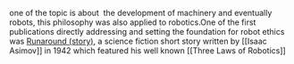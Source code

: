one of the topic is about  the development of machinery and eventually robots, this philosophy was also applied to robotics.One of the first publications directly addressing and setting the foundation for robot ethics was [Runaround (story)](https://en.wikipedia.org/wiki/Runaround_(story) "Runaround (story)"), a science fiction short story written by [[Isaac Asimov]] in 1942 which featured his well known [[Three Laws of Robotics]]
